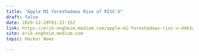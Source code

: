 ```yaml
---
title: "Apple M1 foreshadows Rise of RISC-V"
draft: false
date: 2020-12-20T01:22:15Z
link: https://erik-engheim.medium.com/apple-m1-foreshadows-risc-v-dd63a62b2562?utm_medium=RSS&utm_source=hune
site: erik-engheim.medium.com
topic: Hacker News  

---
```

